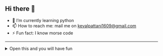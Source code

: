 ## Hi there 👋
- 🌱 I’m currently learning python 
- 📫 How to reach me: mail me on kevalpattani1609@gmail.com
- ⚡ Fun fact: I know morse code
---
 
<details>
<summary>Open this and you will have fun </summary>

```ruby
for x in range(5):
	print("FUN")
```

</details>

